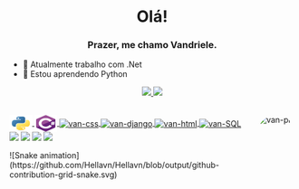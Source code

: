 
<h1 align="center"> Olá!</h1>
<h3 align="center">Prazer, me chamo Vandriele.</h3>
<p></p>

<!--
**Hellavn/Hellavn** is a ✨ _special_ ✨ repository because its `README.md` (this file) appears on your GitHub profile.
-->
- 🔭 Atualmente trabalho com .Net
- 🌱 Estou aprendendo Python

<p> </p>
<div align="center">
  <a href="https://github.com/Hellavn">
  <img height="180em" src="https://github-readme-stats.vercel.app/api?username=Hellavn&show_icons=true&theme=dracula&include_all_commits=true&count_private=true"/>
  <img height="180em" src="https://github-readme-stats.vercel.app/api/top-langs/?username=Hellavn&layout=compact&langs_count=7&theme=dracula"/>
</div>
<p></p>
  <div style="display: inline_block"><br>
  <img align="center" alt="van-Python" height="30" width="40" src="https://raw.githubusercontent.com/devicons/devicon/master/icons/python/python-original.svg">
  <img align="center" alt="van-Csharp" height="30" width="40" src="https://raw.githubusercontent.com/devicons/devicon/master/icons/csharp/csharp-original.svg">
  <img align="center" alt="van-css" height="30" width="40" src="https://cdn.jsdelivr.net/gh/devicons/devicon/icons/css3/css3-plain-wordmark.svg" />
  <img align="center" alt="van-django" height="30" width="40" src="https://cdn.jsdelivr.net/gh/devicons/devicon/icons/django/django-original.svg" />
  <img align="center" alt="van-html" height="30" width="40" src="https://cdn.jsdelivr.net/gh/devicons/devicon/icons/html5/html5-original.svg" />
  <img align="center" alt="van-SQL" height="30" width="40" src="https://cdn.jsdelivr.net/gh/devicons/devicon/icons/microsoftsqlserver/microsoftsqlserver-plain.svg" />
  <img align="right" alt="van-pic" height="150" style="border-radius:50px;" src="https://cdn.discordapp.com/attachments/880089463940866079/930610877017767956/download20220102205345.png">
</div>

<div> 
  <a href="https://instagram.com/Hellavn" target="_blank"><img src="https://img.shields.io/badge/-Instagram-%23E4405F?style=for-the-badge&logo=instagram&logoColor=white" target="_blank"></a>
 	<a href="https://www.twitch.tv/Hellavn" target="_blank"><img src="https://img.shields.io/badge/Twitch-9146FF?style=for-the-badge&logo=twitch&logoColor=white" target="_blank"></a>
  <a href = "mailto:vandriele.gomes@hotmail.com"><img src="https://img.shields.io/badge/-Gmail-%23333?style=for-the-badge&logo=gmail&logoColor=white" target="_blank"></a>
  <a href="https://www.linkedin.com/in/vandriele-b/" target="_blank"><img src="https://img.shields.io/badge/-LinkedIn-%230077B5?style=for-the-badge&logo=linkedin&logoColor=white" target="_blank"></a> 
  <p></p>
  ![Snake animation](https://github.com/Hellavn/Hellavn/blob/output/github-contribution-grid-snake.svg)
 
</div>

